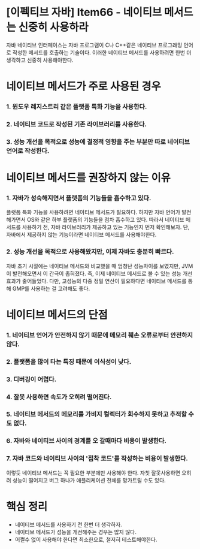 # [이펙티브 자바] Item66 - 네이티브 메서드는 신중히 사용하라

자바 네이티브 인터페이스는 자바 프로그램이 C나 C++같은 네이티브 프로그래밍 언어로 작성한 메서드를 호출하는 기술이다. 이러한 네이티브 메서드를 사용하려면 한번 더 생각하고 신중히 사용해야한다.

# 네이티브 메서드가 주로 사용된 경우

### 1. 윈도우 레지스트리 같은 플랫폼 특화 기능을 사용한다.

### 2. 네이티브 코드로 작성된 기존 라이브러리를 사용한다.

### 3. 성능 개선을 목적으로 성능에 결정적 영향을 주는 부분만 따로 네이티브 언어로 작성한다.

# 네이티브 메서드를 권장하지 않는 이유

### 1. 자바가 성숙해지면서 플랫폼의 기능들을 흡수하고 있다.

플랫폼 특화 기능을 사용하려면 네이티브 메서드가 필요하다. 하지만 자바 언어가 발전해가면서 OS와 같은 하부 플랫폼의 기능들을 점차 흡수하고 있다. 따라서 네이티브 메서드를 사용하기 전, 자바 라이브러리가 제공하고 있는 기능인지 먼저 확인해보자. 단, 자바에서 제공하지 않는 기능이라면 네이티브 메서드를 사용해야한다.

### 2. 성능 개선을 목적으로 사용해왔지만, 이제 자바도 충분히 빠르다.

자바 초기 시절에는 네이티브 메서드와 비교했을 때 엄청난 성능차이를 보였지만, JVM이 발전해오면서 이 간극이 좁혀졌다. 즉, 이제 네이티브 메서드로 볼 수 있는 성능 개선 효과가 줄어들었다. 다만, 고성능의 다중 정밀 연산이 필요하다면 네이티브 메서드를 통해 GMP를 사용하는 걸 고려해도 좋다.

# 네이티브 메서드의 단점

### 1. 네이티브 언어가 안전하지 않기 때문에 메모리 훼손 오류로부터 안전하지 않다.

### 2. 플랫폼을 많이 타는 특징 때문에 이식성이 낮다.

### 3. 디버깅이 어렵다.

### 4. 잘못 사용하면 속도가 오히려 떨어진다.

### 5. 네이티브 메서드의 메모리를 가비지 컬렉터가 회수하지 못하고 추적할 수도 없다.

### 6. 자바와 네이티브 사이의 경계를 오 갈때마다 비용이 발생한다.

### 7. 자바 코드와 네이티브 사이의 '접착 코드'를 작성하는 비용이 발생한다.

이렇듯 네이티브 메서드는 꼭 필요한 부분에만 사용해야 한다. 자칫 잘못사용하면 오히려 성능이 떨어지고 버그 하나가 애플리케이션 전체를 망가트릴 수도 있다.

# 핵심 정리

- 네이티브 메서드를 사용하기 전 한번 더 생각하자.
- 네이티브 메서드가 성능을 개선해주는 경우는 많지 않다.
- 어쩔수 없이 사용해야 한다면 최소한으로, 철저히 테스트해야한다.